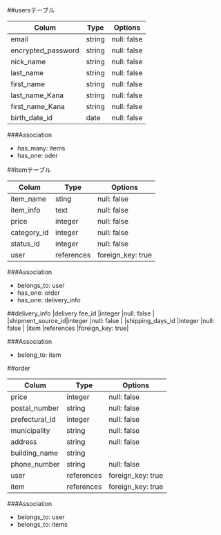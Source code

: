 ##usersテーブル

| Colum            | Type | Options    |
|------------------|------|------------|
|email             |string|null: false |
|encrypted_password|string|null: false |
|nick_name         |string|null: false |
|last_name         |string|null: false |
|first_name        |string|null: false |
|last_name_Kana    |string|null: false |
|first_name_Kana   |string|null: false |
|birth_date_id     |date  |null: false |

###Association
- has_many: items
- has_one: oder

##itemテーブル

| Colum         | Type        | Options         |
|---------------|-------------|-----------------|
|item_name      |sting        |null: false      |
|item_info      |text         |null: false      |
|price          |integer      |null: false      |
|category_id    |integer      |null: false      |
|status_id      |integer      |null: false      |
|user           |references   |foreign_key: true|

###Association
- belongs_to: user
- has_one: order
- has_one: delivery_info

##delivery_info
|delivery fee_id   |integer      |null: false      |
|shipment_source_id|integer      |null: false      |
|shipping_days_id  |integer      |null: false      |
|item              |references   |foreign_key: true|

###Association
- belong_to: item

##order

| Colum        | Type     | Options         |
|--------------|----------|-----------------|
|price         |integer   |null: false      |
|postal_number |string    |null: false      |
|prefectural_id|integer   |null: false      |
|municipality  |string    |null: false      |
|address       |string    |null: false      |
|building_name |string    |                 |
|phone_number  |string    |null: false      |
|user          |references|foreign_key: true|
|item          |references|foreign_key: true|

###Association
- belongs_to: user
- belongs_to: items